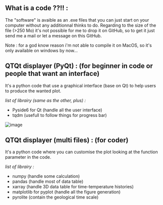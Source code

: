 ## What is a code ??!! :
The "software" is avaible as an .exe files that you can just start on your computer without any additionnal thinks to do. Regarding to the size of the file (>250 Mo) it's not possible for me to drop it on GitHub, so to get it just send me a mail or let a message on this GitHub.

Note : for a god know reason i'm not able to compile it on MacOS, so it's only available on windows by now... 

## QTQt displayer (PyQt) : (for beginner in code or people that want an interface)
It's a python code that use a graphical interface (base on Qt) to help users to produce the wanted plot.

*list of librairy (same as the other, plus) :* 
  - Pyside6 for Qt (handle all the user interface)
  - tqdm (usefull to follow things for progress bar)

![image](https://user-images.githubusercontent.com/130437433/232014922-cff7b4bd-494b-4a20-9ea2-1599ed84f15c.png)

## QTQt displayer (multi files) : (for coder)
It's a python code where you can customise the plot looking at the function parameter in the code.

*list of librairy :* 
  - numpy (handle some calculation)
  - pandas (handle most of data table)
  - xarray (handle 3D data table for time-temperature histories)
  - matplotlib for pyplot (handle all the figure generation)
  - pyrolite (contain the geological time scale)
